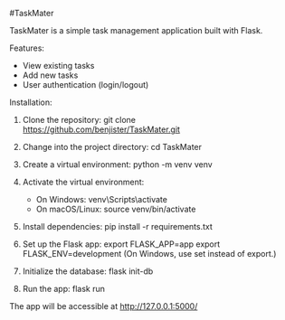 #TaskMater

TaskMater is a simple task management application built with Flask.

Features:

- View existing tasks
- Add new tasks
- User authentication (login/logout)

Installation:

1. Clone the repository:
   git clone https://github.com/benjister/TaskMater.git

2. Change into the project directory:
   cd TaskMater

3. Create a virtual environment:
   python -m venv venv

4. Activate the virtual environment:
   - On Windows: venv\Scripts\activate
   - On macOS/Linux: source venv/bin/activate

5. Install dependencies:
   pip install -r requirements.txt

6. Set up the Flask app:
   export FLASK_APP=app
   export FLASK_ENV=development
   (On Windows, use set instead of export.)

7. Initialize the database:
   flask init-db

8. Run the app:
   flask run

The app will be accessible at 
http://127.0.0.1:5000/

